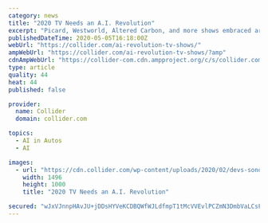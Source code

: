 ```yaml
---
category: news
title: "2020 TV Needs an A.I. Revolution"
excerpt: "Picard, Westworld, Altered Carbon, and more shows embraced artificial intelligence, but in all the wrong ways."
publishedDateTime: 2020-05-05T16:18:00Z
webUrl: "https://collider.com/ai-revolution-tv-shows/"
ampWebUrl: "https://collider.com/ai-revolution-tv-shows/?amp"
cdnAmpWebUrl: "https://collider-com.cdn.ampproject.org/c/s/collider.com/ai-revolution-tv-shows/?amp"
type: article
quality: 44
heat: 44
published: false

provider:
  name: Collider
  domain: collider.com

topics:
  - AI in Autos
  - AI

images:
  - url: "https://cdn.collider.com/wp-content/uploads/2020/02/devs-sonoya.jpeg"
    width: 1496
    height: 1000
    title: "2020 TV Needs an A.I. Revolution"

secured: "wJxVJnnpHAvJU+jDDsHYVeKCDBQWfWJLdfmpT1tMcVVEvlPCZmN3DmbVaLCsFHl/D0SJkV/nANp/EqUX/w2CqMmNHnhLIBg0F2NYHtORwkHJv6MjXum9FcPoPL0X0K65X8ifxqRJR26ym2QyrhR2B/NSoG+/CEDFtQjkMb6LJEIkAq2w8k+sSjOLT3eLt6pWbLJtk4Xp8bjWB34TxuMYI78QxYLOz7REfnDeuCYXfjoMZFR+N66lRPV9Zw6YMRDTdSgnM5NZIwC6G0yC4Id4qaw6NoNMJF+WPIbufcvYqMj8CGluq2OFvtQQ5/jWwf62;nd9INloihpB8/oFsgGg7fw=="
---
```


